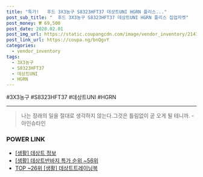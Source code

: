 ```yaml
--- 
title: "특가!   후드 3X3농구 S8323HFT37 데상트UNI HGRN 플리스..." 
post_sub_title: "  후드 3X3농구 S8323HFT37 데상트UNI HGRN 플리스 집업자켓" 
post_money: ₩ 69,500 
post_date: 2020.02.01 
post_img_url: https://static.coupangcdn.com/image/vendor_inventory/2141/35f083deef0bceb9ac8b7ae312938cc8a5a1e13e9b45a857862adc61a99f.jpg 
post_link_url: https://coupa.ng/bnQgvY 
categories: 
  - vendor_inventory 
tags: 
  - 3X3농구 
  - S8323HFT37 
  - 데상트UNI 
  - HGRN 
--- 
```

  #3X3농구 #S8323HFT37 #데상트UNI #HGRN 
<hr> 

> 나는 장래의 일을 절대로 생각하지 않는다.그것은 틀림없이 곧 오게 될 테니까. -아인슈타인 


### POWER LINK

* <a href="https://blog.naver.com/fasyy4321/221769672780" target="_blank"> [생활] 데상트 정보 </a>
* <a href="https://blog.naver.com/sakai111/221783721365" target="_blank"> [생활] 데상트반바지 특가 순위 ~56위</a>
* <a href="https://blog.naver.com/an0733/221791599545" target="_blank"> TOP ~26위 [생활] 데상트트레이닝복</a>
